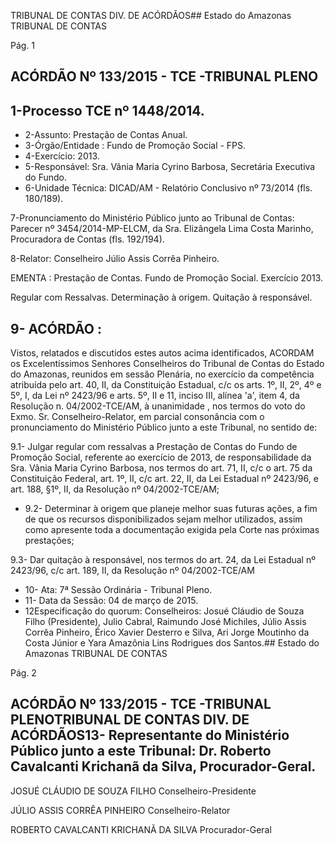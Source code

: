 TRIBUNAL DE CONTAS DIV. DE ACÓRDÃOS## Estado do Amazonas TRIBUNAL DE CONTAS

Pág. 1

## ACÓRDÃO Nº 133/2015 - TCE -TRIBUNAL PLENO

## 1-Processo TCE nº 1448/2014.

- 2-Assunto: Prestação de Contas Anual.
- 3-Órgão/Entidade :  Fundo de Promoção Social - FPS.
- 4-Exercício: 2013.
- 5-Responsável: Sra. Vânia Maria Cyrino Barbosa, Secretária Executiva do Fundo.
- 6-Unidade Técnica: DICAD/AM - Relatório Conclusivo nº 73/2014 (fls. 180/189).

7-Pronunciamento  do  Ministério  Público  junto  ao  Tribunal  de  Contas: Parecer  nº 3454/2014-MP-ELCM,  da  Sra.  Elizângela  Lima  Costa  Marinho,  Procuradora  de  Contas (fls. 192/194).

8-Relator: Conselheiro Júlio Assis Corrêa Pinheiro.

EMENTA : Prestação de Contas. Fundo de Promoção Social. Exercício 2013.

Regular  com  Ressalvas.  Determinação  à  origem. Quitação à responsável.

## 9- ACÓRDÃO :

Vistos, relatados e discutidos estes autos acima identificados, ACORDAM os Excelentíssimos Senhores Conselheiros do Tribunal de Contas do Estado do Amazonas, reunidos em sessão Plenária, no exercício da competência atribuída pelo  art.  40,  II, da Constituição Estadual, c/c os arts. 1º, II, 2º, 4º e 5º, I, da Lei nº 2423/96 e arts. 5º, II e 11, inciso  III,  alínea  'a',  item  4,  da  Resolução  n.  04/2002-TCE/AM, à  unanimidade ,  nos termos  do  voto  do  Exmo.  Sr.  Conselheiro-Relator, em  parcial  consonância com  o pronunciamento do Ministério Público junto a este Tribunal, no sentido de:

9.1-  Julgar  regular  com  ressalvas a  Prestação  de  Contas  do  Fundo  de Promoção  Social,  referente  ao  exercício  de  2013,  de  responsabilidade  da  Sra.  Vânia Maria Cyrino Barbosa, nos termos do art. 71, II, c/c o art. 75 da Constituição Federal, art. 1º,  II,  c/c  art.  22,  II,  da  Lei  Estadual  nº  2423/96,  e  art.  188,  §1º,  II,  da  Resolução  nº 04/2002-TCE/AM;

- 9.2- Determinar à origem que planeje melhor suas futuras ações, a fim de que os recursos disponibilizados sejam melhor utilizados, assim como apresente toda a documentação exigida pela Corte nas próximas prestações;

9.3- Dar quitação à responsável, nos termos do art. 24, da Lei Estadual nº 2423/96, c/c art. 189, II, da Resolução nº 04/2002-TCE/AM

- 10- Ata: 7ª Sessão Ordinária - Tribunal Pleno.
- 11- Data da Sessão: 04 de março de 2015.
- 12Especificação do quorum: Conselheiros: Josué Cláudio de Souza Filho (Presidente),  Julio  Cabral,  Raimundo  José  Michiles,  Júlio  Assis  Corrêa  Pinheiro,  Érico Xavier  Desterro  e  Silva,  Ari  Jorge  Moutinho  da  Costa  Júnior  e  Yara  Amazônia  Lins Rodrigues dos Santos.## Estado do Amazonas TRIBUNAL DE CONTAS

Pág. 2

## ACÓRDÃO Nº 133/2015 - TCE -TRIBUNAL PLENOTRIBUNAL DE CONTAS DIV. DE ACÓRDÃOS13- Representante do Ministério Público junto a este Tribunal: Dr. Roberto Cavalcanti Krichanã da Silva, Procurador-Geral.

JOSUÉ CLÁUDIO DE SOUZA FILHO Conselheiro-Presidente

JÚLIO ASSIS CORRÊA PINHEIRO Conselheiro-Relator

ROBERTO CAVALCANTI KRICHANÃ DA SILVA Procurador-Geral